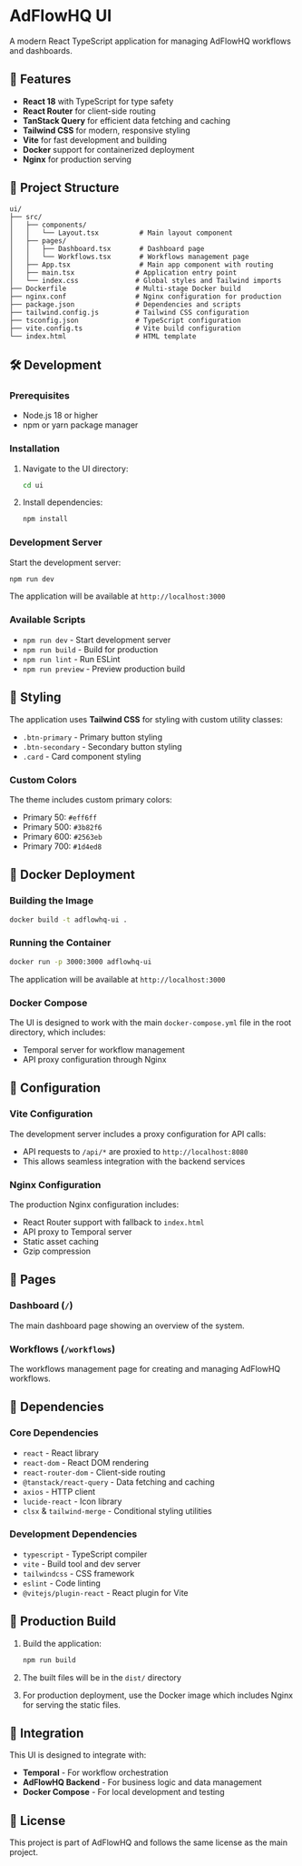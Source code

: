 # AdFlowHQ UI

A modern React TypeScript application for managing AdFlowHQ workflows and dashboards.

## 🚀 Features

- **React 18** with TypeScript for type safety
- **React Router** for client-side routing
- **TanStack Query** for efficient data fetching and caching
- **Tailwind CSS** for modern, responsive styling
- **Vite** for fast development and building
- **Docker** support for containerized deployment
- **Nginx** for production serving

## 📁 Project Structure

```
ui/
├── src/
│   ├── components/
│   │   └── Layout.tsx          # Main layout component
│   ├── pages/
│   │   ├── Dashboard.tsx       # Dashboard page
│   │   └── Workflows.tsx       # Workflows management page
│   ├── App.tsx                 # Main app component with routing
│   ├── main.tsx               # Application entry point
│   └── index.css              # Global styles and Tailwind imports
├── Dockerfile                 # Multi-stage Docker build
├── nginx.conf                 # Nginx configuration for production
├── package.json               # Dependencies and scripts
├── tailwind.config.js         # Tailwind CSS configuration
├── tsconfig.json              # TypeScript configuration
├── vite.config.ts             # Vite build configuration
└── index.html                 # HTML template
```

## 🛠️ Development

### Prerequisites

- Node.js 18 or higher
- npm or yarn package manager

### Installation

1. Navigate to the UI directory:
   ```bash
   cd ui
   ```

2. Install dependencies:
   ```bash
   npm install
   ```

### Development Server

Start the development server:
```bash
npm run dev
```

The application will be available at `http://localhost:3000`

### Available Scripts

- `npm run dev` - Start development server
- `npm run build` - Build for production
- `npm run lint` - Run ESLint
- `npm run preview` - Preview production build

## 🎨 Styling

The application uses **Tailwind CSS** for styling with custom utility classes:

- `.btn-primary` - Primary button styling
- `.btn-secondary` - Secondary button styling
- `.card` - Card component styling

### Custom Colors

The theme includes custom primary colors:
- Primary 50: `#eff6ff`
- Primary 500: `#3b82f6`
- Primary 600: `#2563eb`
- Primary 700: `#1d4ed8`

## 🐳 Docker Deployment

### Building the Image

```bash
docker build -t adflowhq-ui .
```

### Running the Container

```bash
docker run -p 3000:3000 adflowhq-ui
```

The application will be available at `http://localhost:3000`

### Docker Compose

The UI is designed to work with the main `docker-compose.yml` file in the root directory, which includes:
- Temporal server for workflow management
- API proxy configuration through Nginx

## 🔧 Configuration

### Vite Configuration

The development server includes a proxy configuration for API calls:
- API requests to `/api/*` are proxied to `http://localhost:8080`
- This allows seamless integration with the backend services

### Nginx Configuration

The production Nginx configuration includes:
- React Router support with fallback to `index.html`
- API proxy to Temporal server
- Static asset caching
- Gzip compression

## 📱 Pages

### Dashboard (`/`)
The main dashboard page showing an overview of the system.

### Workflows (`/workflows`)
The workflows management page for creating and managing AdFlowHQ workflows.

## 🔌 Dependencies

### Core Dependencies
- `react` - React library
- `react-dom` - React DOM rendering
- `react-router-dom` - Client-side routing
- `@tanstack/react-query` - Data fetching and caching
- `axios` - HTTP client
- `lucide-react` - Icon library
- `clsx` & `tailwind-merge` - Conditional styling utilities

### Development Dependencies
- `typescript` - TypeScript compiler
- `vite` - Build tool and dev server
- `tailwindcss` - CSS framework
- `eslint` - Code linting
- `@vitejs/plugin-react` - React plugin for Vite

## 🚀 Production Build

1. Build the application:
   ```bash
   npm run build
   ```

2. The built files will be in the `dist/` directory

3. For production deployment, use the Docker image which includes Nginx for serving the static files.

## 🔗 Integration

This UI is designed to integrate with:
- **Temporal** - For workflow orchestration
- **AdFlowHQ Backend** - For business logic and data management
- **Docker Compose** - For local development and testing

## 📄 License

This project is part of AdFlowHQ and follows the same license as the main project. 